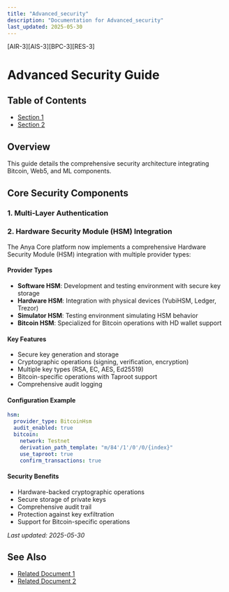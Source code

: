 ```yaml
---
title: "Advanced_security"
description: "Documentation for Advanced_security"
last_updated: 2025-05-30
---
```

[AIR-3][AIS-3][BPC-3][RES-3]


<!-- markdownlint-disable MD013 line-length -->

# Advanced Security Guide

## Table of Contents

- [Section 1](#section-1)
- [Section 2](#section-2)


## Overview
This guide details the comprehensive security architecture integrating Bitcoin, Web5, and ML components.

## Core Security Components

### 1. Multi-Layer Authentication

### 2. Hardware Security Module (HSM) Integration

The Anya Core platform now implements a comprehensive Hardware Security Module (HSM) integration with multiple provider types:

#### Provider Types

- **Software HSM**: Development and testing environment with secure key storage
- **Hardware HSM**: Integration with physical devices (YubiHSM, Ledger, Trezor)
- **Simulator HSM**: Testing environment simulating HSM behavior
- **Bitcoin HSM**: Specialized for Bitcoin operations with HD wallet support

#### Key Features

- Secure key generation and storage
- Cryptographic operations (signing, verification, encryption)
- Multiple key types (RSA, EC, AES, Ed25519)
- Bitcoin-specific operations with Taproot support
- Comprehensive audit logging

#### Configuration Example

```yaml
hsm:
  provider_type: BitcoinHsm
  audit_enabled: true
  bitcoin:
    network: Testnet
    derivation_path_template: "m/84'/1'/0'/0/{index}"
    use_taproot: true
    confirm_transactions: true
```

#### Security Benefits

- Hardware-backed cryptographic operations
- Secure storage of private keys
- Comprehensive audit trail
- Protection against key exfiltration
- Support for Bitcoin-specific operations

*Last updated: 2025-05-30*

## See Also

- [Related Document 1](../INSTALLATION.md)
- [Related Document 2](../../INSTALLATION_REVIEW.md)
